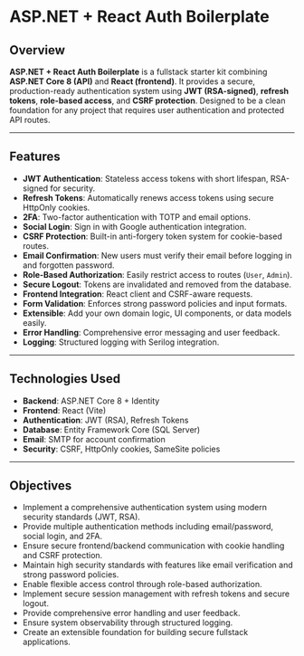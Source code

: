 # ASP.NET + React Auth Boilerplate

## Overview

**ASP.NET + React Auth Boilerplate** is a fullstack starter kit combining **ASP.NET Core 8 (API)** and **React (frontend)**. It provides a secure, production-ready authentication system using **JWT (RSA-signed)**, **refresh tokens**, **role-based access**, and **CSRF protection**. Designed to be a clean foundation for any project that requires user authentication and protected API routes.

---

## Features

- **JWT Authentication**: Stateless access tokens with short lifespan, RSA-signed for security.
- **Refresh Tokens**: Automatically renews access tokens using secure HttpOnly cookies.
- **2FA**: Two-factor authentication with TOTP and email options.
- **Social Login**: Sign in with Google authentication integration.
- **CSRF Protection**: Built-in anti-forgery token system for cookie-based routes.
- **Email Confirmation**: New users must verify their email before logging in and forgotten password.
- **Role-Based Authorization**: Easily restrict access to routes (`User`, `Admin`).
- **Secure Logout**: Tokens are invalidated and removed from the database.
- **Frontend Integration**: React client and CSRF-aware requests.
- **Form Validation**: Enforces strong password policies and input formats.
- **Extensible**: Add your own domain logic, UI components, or data models easily.
- **Error Handling**: Comprehensive error messaging and user feedback.
- **Logging**: Structured logging with Serilog integration.

---

## Technologies Used

- **Backend**: ASP.NET Core 8 + Identity
- **Frontend**: React (Vite)
- **Authentication**: JWT (RSA), Refresh Tokens
- **Database**: Entity Framework Core (SQL Server)
- **Email**: SMTP for account confirmation
- **Security**: CSRF, HttpOnly cookies, SameSite policies

---

## Objectives

- Implement a comprehensive authentication system using modern security standards (JWT, RSA).
- Provide multiple authentication methods including email/password, social login, and 2FA.
- Ensure secure frontend/backend communication with cookie handling and CSRF protection.
- Maintain high security standards with features like email verification and strong password policies.
- Enable flexible access control through role-based authorization.
- Implement secure session management with refresh tokens and secure logout.
- Provide comprehensive error handling and user feedback.
- Ensure system observability through structured logging.
- Create an extensible foundation for building secure fullstack applications.